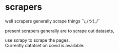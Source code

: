# scrapers
well scrapers generally scrape things ¯\\\_(ツ)\_/¯

present scrapers generally are to scrape out datasets,

use scrapy to scrape the pages.
\
Currently datatset on covid is available.
